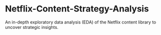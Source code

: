 # Netflix-Content-Strategy-Analysis
An in-depth exploratory data analysis (EDA) of the Netflix content library to uncover strategic insights.
